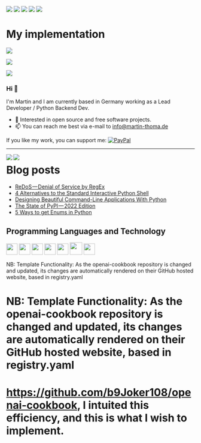 [![](https://img.shields.io/badge/🌐website-gray?&style=for-the-badge)](http://martin-thoma.com/)
[![](https://img.shields.io/badge/twitter-%231DA1F2.svg?&style=for-the-badge&logo=twitter&logoColor=white)](https://twitter.com/_martinthoma)
[![](https://img.shields.io/badge/linkedin-%230077B5.svg?&style=for-the-badge&logo=linkedin&logoColor=white)](https://www.linkedin.com/in/martin-thoma/)
[![](https://img.shields.io/badge/medium-%2312100E.svg?&style=for-the-badge&logo=medium&logoColor=white)](https://medium.com/@MartinThoma)
[![](https://views.whatilearened.today/views/github/martinthoma/martinthoma.svg)](http://github.com/martinthoma/martinthoma)

# My implementation 

[![](https://img.shields.io/badge/twitter-%231DA1F2.svg?&style=for-the-badge&logo=twitter&logoColor=white)](https://twitter.com/AntonBeauford)

[![](https://img.shields.io/badge/linkedin-%230077B5.svg?&style=for-the-badge&logo=linkedin&logoColor=white)](https://www.linkedin.com/in/beauford-a-stenberg-60140a18) 

[![](https://img.shields.io/badge/medium-%2312100E.svg?&style=for-the-badge&logo=medium&logoColor=white)](https://medium.com/@MartinThoma)

### Hi 👋

I'm Martin and I am currently based in Germany working as a Lead Developer / Python Backend Dev.

* 🤝 Interested in open source and free software projects.
* 📫 You can reach me best via e-mail to info@martin-thoma.de

If you like my work, you can support me: [![PayPal](https://img.shields.io/badge/-PayPal.me-informational?style=flat&logo=PayPal&logoColor=white&link=https://www.paypal.me/martinthoma)](https://www.paypal.me/martinthoma)

---

<a href="">
  <img align="left" src="https://github-readme-stats.vercel.app/api?username=martinthoma&count_private=true&show_icons=false&theme=vue" />
</a>
<a href="">
  <img align="left" src="https://github-readme-stats.vercel.app/api/top-langs/?username=martinthoma&theme=vue&show_icons=true" />
</a>

# Blog posts
<!-- BLOG-POST-LIST:START -->
- [ReDoS — Denial of Service by RegEx](https://infosecwriteups.com/redos-denial-of-service-by-regex-59c7ffab4880?source=rss-287aa3cfe747------2)
- [4 Alternatives to the Standard Interactive Python Shell](https://python.plainenglish.io/4-alternatives-to-the-standard-interactive-python-shell-ff496200b01f?source=rss-287aa3cfe747------2)
- [Designing Beautiful Command-Line Applications With Python](https://betterprogramming.pub/designing-beautiful-command-line-applications-with-python-72bd2f972ea?source=rss-287aa3cfe747------2)
- [The State of PyPI — 2022 Edition](https://medium.com/geekculture/the-state-of-pypi-2022-edition-d8e2cba9de2c?source=rss-287aa3cfe747------2)
- [5 Ways to get Enums in Python](https://betterprogramming.pub/5-ways-to-get-enums-in-python-3e5d6e610ec1?source=rss-287aa3cfe747------2)
<!-- BLOG-POST-LIST:END -->


## Programming Languages and Technology

<a href="https://stackoverflow.com/help/badges/51/python?userid=562769"><img src = 'https://github.com/MarikIshtar007/MarikIshtar007/blob/master/images/python2.png' height='30'/></a>
<img src = 'https://github.com/MarikIshtar007/MarikIshtar007/blob/master/images/sql.svg' width='30'/>
<img src = 'https://github.com/MarikIshtar007/MarikIshtar007/blob/master/images/html.svg' width='30'/>
<img src = 'https://github.com/MarikIshtar007/MarikIshtar007/blob/master/images/js.svg' width='30'/>
<img src = 'https://github.com/MarikIshtar007/MarikIshtar007/blob/master/images/css.svg' width='30'/>
<img src = 'https://github.com/MarikIshtar007/MarikIshtar007/blob/master/images/bootstrap.svg' width='33'/>
<img src = 'https://github.com/MarikIshtar007/MarikIshtar007/blob/master/images/git.svg' width='30'/>

NB: Template Functionality: As the openai-cookbook repository is changed and updated, its changes are automatically rendered on their GitHub hosted website, based in registry.yaml 

# NB: Template Functionality: As the openai-cookbook repository is changed and updated, its changes are automatically rendered on their GitHub hosted website, based in registry.yaml 

# https://github.com/b9Joker108/openai-cookbook, I intuited this efficiency, and this is what I wish to implement. 

